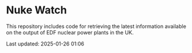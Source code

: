 # Nuke Watch

This repository includes code for retrieving the latest information available on the output of EDF nuclear power plants in the UK.

Last updated: 2025-01-26 01:06